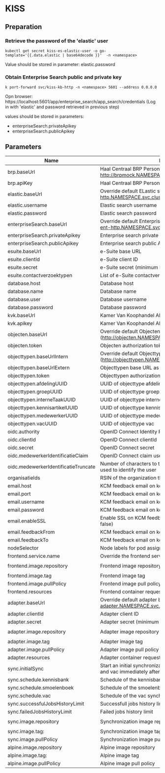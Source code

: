 # KISS

## Preparation

### Retrieve the password of the 'elastic' user 

    kubectl get secret kiss-es-elastic-user -o go-template='{{.data.elastic | base64decode }}'  -n <namespace>

Value should be stored in parameter: elastic.password

### Obtain Enterprise Search public and private key

    k port-forward svc/kiss-kb-http -n <namespace> 5601 --address 0.0.0.0

Opn browser: https://localhost:5601/app/enterprise_search/app_search/credentials
(Log in with 'elastic' and password retrieved in previous step)

values should be stored in parameters:
- enterpriseSearch.privateApikey
- enterpriseSearch.publicApikey

## Parameters

| Name                                 | Description                                                                                                         | Value                                                      |
|--------------------------------------|---------------------------------------------------------------------------------------------------------------------|------------------------------------------------------------|
| brp.baseUrl                          | Haal Centraal BRP Personen bevragen API base url (i.e. http://brpmock.NAMESPACE.svc.cluster.local/haalcentraal/api) | `""`                                                       |
| brp.apiKey                           | Haal Centraal BRP Personen bevragen API key                                                                         | `""`                                                       |
| elastic.baseUrl                      | Override default ELastic search base URL (https://kiss-es-http.NAMESPACE.svc.cluster.local:9200)                    | `""`                                                       |
| elastic.username                     | Elastic search username                                                                                             | `elastic`                                                  |
| elastic.password                     | Elastic search password                                                                                             | `""`                                                       |
| enterpriseSearch.baseUrl             | Override default Enterprise search base URL (https://kiss-ent-http.NAMESPACE.svc.cluster.local:3002)                | `""`                                                       |
| enterpriseSearch.privateApikey       | Enterprise search private API key                                                                                   | `""`                                                       |
| enterpriseSearch.publicApikey        | Enterprise search public API key                                                                                    | `""`                                                       |
| esuite.baseUrl                       | e-Suite base URL                                                                                                    | `https://esuite.example.nl`                                |
| esuite.clientId                      | e-Suite client ID                                                                                                   | `kiss`                                                     |
| esuite.secret                        | e-Suite secret (minimum length is 16 characters)                                                                    | `""`                                                       |
| esuite.contactverzoektypen           | List of e-Suite contactverzoektypen                                                                                 | `[]`                                                       |
| database.host                        | Database host                                                                                                       | `""`                                                       |
| database.name                        | Database name                                                                                                       | `""`                                                       |
| database.user                        | Database username                                                                                                   | `""`                                                       |
| database.password                    | Database password                                                                                                   | `""`                                                       |
| kvk.baseUrl                          | Kamer Van Koophandel API base URL                                                                                   | `https://api.kvk.nl/test/api`                              |
| kvk.apikey                           | Kamer Van Koophandel API key                                                                                        | `""`                                                       |
| objecten.baseUrl                     | Override default Objecten base URL (http://objecten.NAMESPACE.svc.cluster.local)                                    | `""`                                                       |
| objecten.token                       | Objecten authorization token                                                                                        | `""`                                                       |
| objecttypen.baseUrlIntern            | Override default Objecttypen base URL (http://objecttypen.NAMESPACE.svc.cluster.local)                              | `""`                                                       |
| objecttypen.baseUrlExtern            | Objecttypen base URL as accessed by e-Suite                                                                         | `https://objecttypen.example.nl`                           |
| objecttypen.token                    | Objecttypen authorization token                                                                                     | `""`                                                       |
| objecttypen.afdelingUUID             | UUID of objecttype afdeling                                                                                         | `""`                                                       |
| objecttypen.groepUUID                | UUID of objecttype groep                                                                                            | `""`                                                       |
| objecttypen.interneTaakUUID          | UUID of objecttype interne taak                                                                                     | `""`                                                       |
| objecttypen.kennisartikelUUID        | UUID of objecttype kennisartikel                                                                                    | `""`                                                       |
| objecttypen.medewerkerUUID           | UUID of objecttype medewerker                                                                                       | `""`                                                       |
| objecttypen.vacUUID                  | UUID of objecttype vac                                                                                              | `""`                                                       |
| oidc.authority                       | OpenID Connect Identity Provider URL                                                                                | `https://keycloak.example.nl/realms/podiumd/`              |
| oidc.clientId                        | OpenID Connect clientId                                                                                             | `kiss`                                                     |
| oidc.secret                          | OpenID Connect secret                                                                                               | `""`                                                       |
| oidc.medewerkerIdentificatieClaim    | OpenID Connect claim used to identify the user                                                                      | `preferred_username`                                       |
| oidc.medewerkerIdentificatieTruncate | Number of characters to truncate the OpenID Connect claim used to identify the user                                 | `null`                                                     |
| organisatieIds                       | RSIN of the organization that registers the Contactmomenten                                                         | `""`                                                       |
| email.host                           | KCM feedback email on kennisartikel host                                                                            | `""`                                                       |
| email.port                           | KCM feedback email on kennisartikel port                                                                            | `null`                                                     |
| email.username                       | KCM feedback email on kennisartikel username                                                                        | `""`                                                       |
| email.password                       | KCM feedback email on kennisartikel password                                                                        | `""`                                                       |
| email.enableSSL                      | Enable SSL on KCM feedback email on kennisartikel (true or false)                                                   | `null`                                                     |
| email.feedbackFrom                   | KCM feedback email on kennisartikel sender address                                                                  | `""`                                                       |
| email.feedbackTo                     | KCM feedback email on kennisartikel host receiver address                                                           | `""`                                                       |
| nodeSelector                         | Node labels for pod assignment. Evaluated as a template                                                             | `{}`                                                       |
| frontend.service.name                | Override the frontend service name                                                                                  | `""`                                                       |
| frontend.image.repository            | Frontend image repository                                                                                           | `ghcr.io/klantinteractie-servicesysteem/kiss-frontend`     |
| frontend.image.tag                   | Frontend image tag                                                                                                  | `"latest"`                                                 |
| frontend.image.pullPolicy            | Frontend image pull policy                                                                                          | `IfNotPresent`                                             |
| frontend.resources                   | Frontend container requests and limits                                                                              | `requests: cpu:10m, memory:100Mi`                          |
| adapter.baseUrl                      | Override default adapter base URL (http://kiss-adapter.NAMESPACE.svc.cluster.local)                                 | `""`                                                       |
| adapter.clientId                     | Adapter client ID                                                                                                   | `kiss_intern`                                              |
| adapter.secret                       | Adapter secret (minimum length is 16 characters)                                                                    | `""`                                                       |
| adapter.image.repository             | Adapter image repository                                                                                            | `ghcr.io/icatt-menselijk-digitaal/podiumd-adapter`         |
| adapter.image.tag                    | Adapter image tag                                                                                                   | `"latest"`                                                 |
| adapter.image.pullPolicy             | Adapter image pull policy                                                                                           | `IfNotPresent`                                             |
| adapter.resources                    | Adapter container requests and limits                                                                               | `requests: cpu:10m, memory:100Mi`                          |
| sync.initialSync                     | Start an initial synchronization of kennisbank, smoelenboek and vac immediately after install                       | `true`                                                     |
| sync.schedule.kennisbank             | Schedule of the kennisbank synchronization cron job                                                                 | `"*/59 * * * *"`                                           |
| sync.schedule.smoelenboek            | Schedule of the smoelenboek synchronization cron job                                                                | `"*/59 * * * *"`                                           |
| sync.schedule.vac                    | Schedule of the vac synchronization cron job                                                                        | `"*/59 * * * *"`                                           |
| sync.successfulJobsHistoryLimit      | Successfull jobs history limit                                                                                      | `1`                                                        |
| sync.failedJobsHistoryLimit          | Failed jobs history limit                                                                                           | `1`                                                        |
| sync.image.repository                | Synchronization image repository                                                                                    | `ghcr.io/klantinteractie-servicesysteem/kiss-elastic-sync` |
| sync.image.tag:                      | Synchronization image tag                                                                                           | `"latest"`                                                 |
| sync.image.pullPolicy                | Synchronization image pull policy                                                                                   | `IfNotPresent`                                             |
| alpine.image.repository              | Alpine image repository                                                                                             | `alpine`                                                   |
| alpine.image.tag:                    | Alpine image tag                                                                                                    | `"3.20"`                                                   |
| alpine.image.pullPolicy              | Alpine image pull policy                                                                                            | `IfNotPresent`                                             |


 